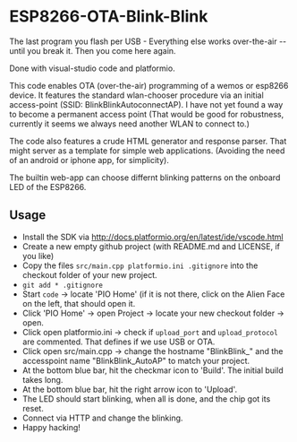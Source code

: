 # ESP8266-OTA-Blink-Blink

The last program you flash per USB - Everything else works over-the-air -- until you break it.
Then you come here again.

Done with visual-studio code and platformio.

This code enables OTA (over-the-air) programming of a wemos or esp8266 device.
It features the standard wlan-chooser procedure via an initial access-point (SSID: BlinkBlinkAutoconnectAP).
I have not yet found a way to become a permanent access point (That would be good for robustness, currently
it seems we always need another WLAN to connect to.)

The code also features a crude HTML generator and response parser. That might server as a template for 
simple web applications. (Avoiding the need of an android or iphone app, for simplicity).

The builtin web-app can choose differnt blinking patterns on the onboard LED of the ESP8266.

## Usage

* Install the SDK via http://docs.platformio.org/en/latest/ide/vscode.html
* Create a new empty github project (with README.md and LICENSE, if you like)
* Copy the files `src/main.cpp platformio.ini .gitignore` into the checkout folder of your new project.
* `git add * .gitignore`
* Start `code` -> locate 'PIO Home' (if it is not there, click on the Alien Face on the left, that should open it.
* Click 'PIO Home' -> open Project -> locate your new checkout folder -> open.
* Click open platformio.ini -> check if `upload_port` and `upload_protocol` are commented. That defines if we use USB or OTA.
* Click open src/main.cpp -> change the hostname "BlinkBlink_" and the accesspoint name "BlinkBlink_AutoAP" to match your project.
* At the bottom blue bar, hit the checkmar icon to 'Build'. The initial build takes long.
* At the bottom blue bar, hit the right arrow icon to 'Upload'.
* The LED should start blinking, when all is done, and the chip got its reset.
* Connect via HTTP and change the blinking.
* Happy hacking!
